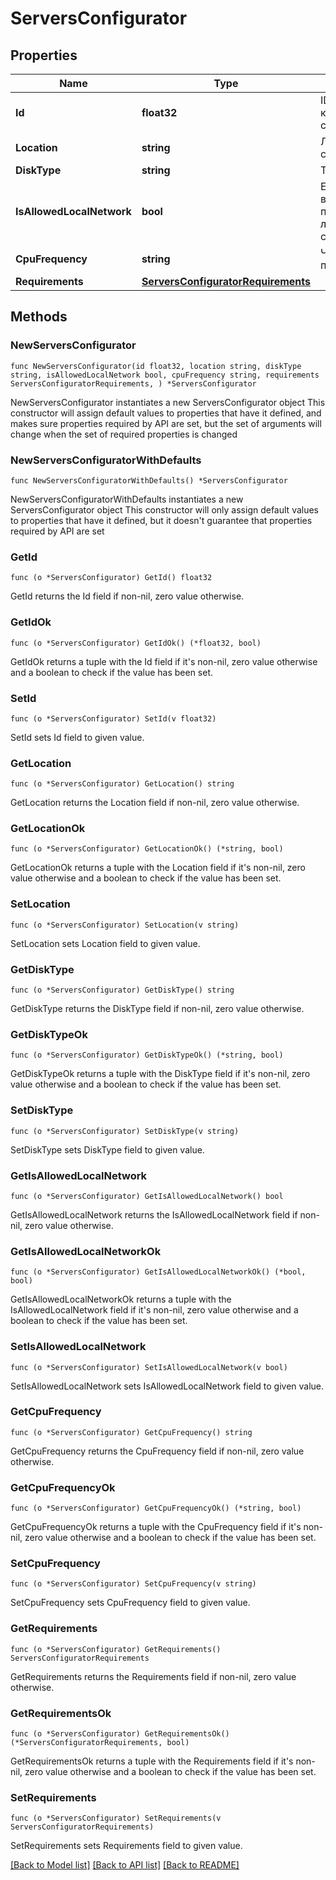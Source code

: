 # ServersConfigurator

## Properties

Name | Type | Description | Notes
------------ | ------------- | ------------- | -------------
**Id** | **float32** | ID конфигуратора сервера. | 
**Location** | **string** | Локация сервера. | 
**DiskType** | **string** | Тип диска. | 
**IsAllowedLocalNetwork** | **bool** | Есть возможность подключения локальной сети | 
**CpuFrequency** | **string** | Частота процессора. | 
**Requirements** | [**ServersConfiguratorRequirements**](ServersConfiguratorRequirements.md) |  | 

## Methods

### NewServersConfigurator

`func NewServersConfigurator(id float32, location string, diskType string, isAllowedLocalNetwork bool, cpuFrequency string, requirements ServersConfiguratorRequirements, ) *ServersConfigurator`

NewServersConfigurator instantiates a new ServersConfigurator object
This constructor will assign default values to properties that have it defined,
and makes sure properties required by API are set, but the set of arguments
will change when the set of required properties is changed

### NewServersConfiguratorWithDefaults

`func NewServersConfiguratorWithDefaults() *ServersConfigurator`

NewServersConfiguratorWithDefaults instantiates a new ServersConfigurator object
This constructor will only assign default values to properties that have it defined,
but it doesn't guarantee that properties required by API are set

### GetId

`func (o *ServersConfigurator) GetId() float32`

GetId returns the Id field if non-nil, zero value otherwise.

### GetIdOk

`func (o *ServersConfigurator) GetIdOk() (*float32, bool)`

GetIdOk returns a tuple with the Id field if it's non-nil, zero value otherwise
and a boolean to check if the value has been set.

### SetId

`func (o *ServersConfigurator) SetId(v float32)`

SetId sets Id field to given value.


### GetLocation

`func (o *ServersConfigurator) GetLocation() string`

GetLocation returns the Location field if non-nil, zero value otherwise.

### GetLocationOk

`func (o *ServersConfigurator) GetLocationOk() (*string, bool)`

GetLocationOk returns a tuple with the Location field if it's non-nil, zero value otherwise
and a boolean to check if the value has been set.

### SetLocation

`func (o *ServersConfigurator) SetLocation(v string)`

SetLocation sets Location field to given value.


### GetDiskType

`func (o *ServersConfigurator) GetDiskType() string`

GetDiskType returns the DiskType field if non-nil, zero value otherwise.

### GetDiskTypeOk

`func (o *ServersConfigurator) GetDiskTypeOk() (*string, bool)`

GetDiskTypeOk returns a tuple with the DiskType field if it's non-nil, zero value otherwise
and a boolean to check if the value has been set.

### SetDiskType

`func (o *ServersConfigurator) SetDiskType(v string)`

SetDiskType sets DiskType field to given value.


### GetIsAllowedLocalNetwork

`func (o *ServersConfigurator) GetIsAllowedLocalNetwork() bool`

GetIsAllowedLocalNetwork returns the IsAllowedLocalNetwork field if non-nil, zero value otherwise.

### GetIsAllowedLocalNetworkOk

`func (o *ServersConfigurator) GetIsAllowedLocalNetworkOk() (*bool, bool)`

GetIsAllowedLocalNetworkOk returns a tuple with the IsAllowedLocalNetwork field if it's non-nil, zero value otherwise
and a boolean to check if the value has been set.

### SetIsAllowedLocalNetwork

`func (o *ServersConfigurator) SetIsAllowedLocalNetwork(v bool)`

SetIsAllowedLocalNetwork sets IsAllowedLocalNetwork field to given value.


### GetCpuFrequency

`func (o *ServersConfigurator) GetCpuFrequency() string`

GetCpuFrequency returns the CpuFrequency field if non-nil, zero value otherwise.

### GetCpuFrequencyOk

`func (o *ServersConfigurator) GetCpuFrequencyOk() (*string, bool)`

GetCpuFrequencyOk returns a tuple with the CpuFrequency field if it's non-nil, zero value otherwise
and a boolean to check if the value has been set.

### SetCpuFrequency

`func (o *ServersConfigurator) SetCpuFrequency(v string)`

SetCpuFrequency sets CpuFrequency field to given value.


### GetRequirements

`func (o *ServersConfigurator) GetRequirements() ServersConfiguratorRequirements`

GetRequirements returns the Requirements field if non-nil, zero value otherwise.

### GetRequirementsOk

`func (o *ServersConfigurator) GetRequirementsOk() (*ServersConfiguratorRequirements, bool)`

GetRequirementsOk returns a tuple with the Requirements field if it's non-nil, zero value otherwise
and a boolean to check if the value has been set.

### SetRequirements

`func (o *ServersConfigurator) SetRequirements(v ServersConfiguratorRequirements)`

SetRequirements sets Requirements field to given value.



[[Back to Model list]](../README.md#documentation-for-models) [[Back to API list]](../README.md#documentation-for-api-endpoints) [[Back to README]](../README.md)


